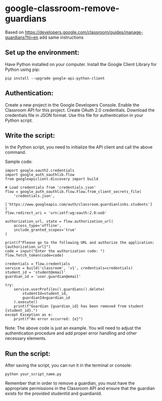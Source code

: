 # google-classroom-remove-guardians
Based on https://developers.google.com/classroom/guides/manage-guardians?hl=en
add same instructions

## Set up the environment:

Have Python installed on your computer.
Install the Google Client Library for Python using pip:

```
pip install --upgrade google-api-python-client
```
## Authentication:

Create a new project in the Google Developers Console.
Enable the Classroom API for this project.
Create OAuth 2.0 credentials.
Download the credentials file in JSON format.
Use this file for authentication in your Python script.

## Write the script:
In the Python script, you need to initialize the API client and call the above command.

Sample code:
```
import google.oauth2.credentials
import google_auth_oauthlib.flow
from googleapiclient.discovery import build

# Load credentials from 'credentials.json'
flow = google_auth_oauthlib.flow.Flow.from_client_secrets_file(
    'credentials.json',
    ['https://www.googleapis.com/auth/classroom.guardianlinks.students']
)
flow.redirect_uri = 'urn:ietf:wg:oauth:2.0:oob'

authorization_url, state = flow.authorization_url(
    access_type='offline',
    include_granted_scopes='true'
)

print(f"Please go to the following URL and authorize the application: {authorization_url}")
code = input("Enter the authorization code: ")
flow.fetch_token(code=code)

credentials = flow.credentials
service = build('classroom', 'v1', credentials=credentials)
student_id = 'student@email'
guardian_id = 'user.guardian@email'

try:
    service.userProfiles().guardians().delete(
        studentId=student_id,
        guardianId=guardian_id
    ).execute()
    print(f"Guardian {guardian_id} has been removed from student {student_id}.")
except Exception as e:
    print(f"An error occurred: {e}")
```

Note: The above code is just an example. You will need to adjust the authentication procedure and add proper error handling and other necessary elements.

## Run the script:
After saving the script, you can run it in the terminal or console:
```
python your_script_name.py
```
Remember that in order to remove a guardian, you must have the appropriate permissions in the Classroom API and ensure that the guardian exists for the provided studentId and guardianId.

